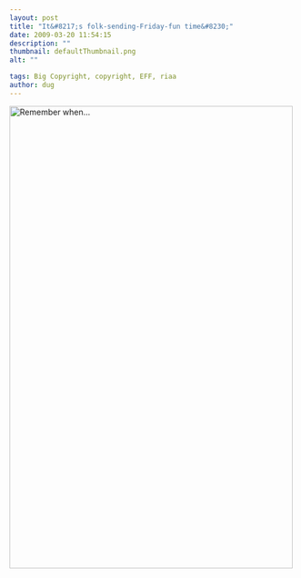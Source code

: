 ```yaml
---
layout: post
title: "It&#8217;s folk-sending-Friday-fun time&#8230;"
date: 2009-03-20 11:54:15
description: ""
thumbnail: defaultThumbnail.png
alt: ""

tags: Big Copyright, copyright, EFF, riaa
author: dug
---
```


<p><img alt="Remember when..." src="http://www.donkeyontheedge.com/i/theft.png" width="498" height="814"  style="" /></p>
